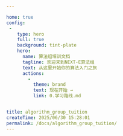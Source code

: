 ```yaml
---

home: true
config:
 -
    type: hero
    full: true
    background: tint-plate
    hero:
      name: 算法组培训文档
      tagline: 欢迎来到NEXT-E算法组
      text: 从这里开始你的算法入门之旅
      actions:
        -
          theme: brand
          text: 现在开始 →
          link: 0.学习路线.md


title: algorithm_group_tuition
createTime: 2025/06/30 15:28:01
permalink: /docs/algorithm_group_tuition/
---
```

